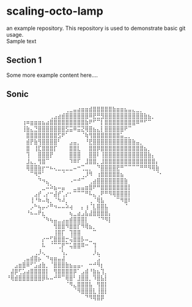 # scaling-octo-lamp
an example repository. This repository is used to demonstrate basic git usage.  
Sample text

## Section 1 
Some more example content here....


## Sonic 
⠀⠀⠀⠀⠀⠀⠀⠀⠀⠀⠀⠀⠀⠀⠀⢀⣀⣤⣴⣶⣶⣾⣿⣿⣿⣿⣿⣷⣶⣶⣦⣤⣄⣀⡀⠀⠀⠀⠀⠀
⠀⠀⠀⠀⠀⠀⠀⠀⠀⠀⠀⢀⣠⣴⣾⣿⣿⣿⣿⣿⣿⠿⣟⣛⣻⣿⣿⣿⣿⣿⣿⣿⣿⣿⣿⣷⣦⡀⠀⠀
⠀⠀⠀⠀⢰⠶⣶⣶⣶⣦⣴⣿⣿⣿⣿⣿⣿⣿⣿⣿⣷⠟⠋⠉⡇⣿⣿⣿⣿⣿⣿⣿⣿⠿⠛⠋⠉⠀⠀⠀
⠀⠀⠀⠀⢸⣷⣄⣙⣿⣿⣿⣿⣿⣿⣿⣫⣭⠿⣭⣝⢿⣿⣦⣄⡇⣿⣿⣿⣿⣿⠟⠉⠀⠀⠀⠀⠀⠀⠀⠀
⠀⠀⠀⠀⠀⣿⣿⣿⣿⣿⣿⣿⣿⣫⠟⠁⠀⠀⠀⠈⢷⢻⣿⣿⣿⣿⣿⣿⣿⣥⣀⡀⠀⠀⠀⠀⠀⠀⠀⠀
⠀⠀⠀⠀⠀⣾⡟⣷⢻⣿⣿⣿⣿⠃⠀⠀⣠⣤⡀⠀⠘⣟⣿⣿⣿⣿⣿⣿⣿⣿⣿⣿⣷⣤⡀⠀⠀⠀⠀⠀
⠀⠀⠀⠀⠀⣿⠀⢸⣏⣿⣿⣿⡏⠀⠀⠀⣿⣿⣇⠀⠀⣿⣿⡿⣿⣿⣿⣿⣿⣿⣿⣿⣿⣿⣿⣦⡀⠀⠀⠀
⠀⠀⠀⠀⠀⢹⠀⠀⣿⣿⣿⡟⠀⠀⠀⠀⣿⣿⣿⠀⠀⣿⣿⠇⢸⣿⣿⣿⣿⣿⣿⣿⣿⣿⣿⣿⣷⡄⠀⠀
⠀⠀⠀⠀⠀⣸⣄⡀⢻⣿⠉⠀⠀⠀⠀⠀⠹⠿⠏⠀⣸⣿⣿⡀⣸⣿⣿⣿⣿⣿⣿⣿⣿⣿⣿⣿⣿⣿⡄⠀
⠀⠀⠀⠀⠀⢿⣿⣿⣷⡖⠒⠦⢄⣀⣀⣀⣀⠤⠒⢉⣀⡀⠀⠙⣿⣿⣿⣿⣟⠛⠉⠉⠉⠉⠛⠛⠻⢿⣷⠀
⠀⠀⠀⠀⠀⠀⠉⠻⡛⠁⠀⠀⠀⠀⠈⠀⠀⠀⠀⢀⡸⠻⠀⢰⣿⣿⣿⣿⣿⣦⠀⠀⠀⠀⠀⠀⠀⠀⠈⠂
⠀⠀⠀⠀⠀⠀⠀⠀⠙⠲⣄⠀⠀⠀⠀⠀⠠⠒⠚⠉⠀⢀⣴⣿⣿⣿⣿⣿⣿⣿⣷⠀⠀⠀⠀⠀⠀⠀⠀⠀
⠀⠀⠀⠀⠀⠀⠀⠀⠀⣀⠬⠵⣦⠤⣤⠀⠀⣀⣤⣤⣶⣿⠟⠛⣿⣿⣿⣿⣿⣿⣿⡇⠀⠀⠀⠀⠀⠀⠀⠀
⠀⠀⠀⠀⠀⠀⠀⣠⡞⢀⡔⠒⣼⡞⢁⡔⠂⠉⠉⠉⠛⠧⣄⢀⠟⠛⠻⢿⣿⣿⣿⡇⠀⠀⠀⠀⠀⠀⠀⠀
⠀⠀⠀⠀⠀⠀⢸⠘⠷⠤⢷⡀⠈⠳⠼⡀⠀⠀⠀⠀⠀⢀⠈⢿⣧⠀⠀⠀⠉⠻⣿⠇⠀⠀⠀⠀⠀⠀⠀⠀
⠀⠀⠀⠀⠀⠀⡠⠓⢦⡤⠔⠛⠲⠤⠤⠵⢴⠀⠀⡄⢰⠈⣇⣿⣿⣧⠀⠀⠀⠀⠈⠀⠀⠀⠀⠀⠀⠀⠀⠀
⠀⠀⠀⠀⠀⠘⠦⠤⠟⣆⠀⠀⠀⠀⠀⠀⢦⣀⣴⣠⣧⣼⣿⣿⣿⣿⡄⠀⠀⠀⠀⠀⠀⠀⠀⠀⠀⠀⠀⠀
⠀⠀⠀⠀⠀⠀⠀⠀⠀⠈⠳⢦⣤⣀⣠⣤⣾⣿⣿⣿⡇⠀⠀⠈⠙⠻⡇⠀⠀⠀⠀⠀⠀⠀⠀⠀⠀⠀⠀⠀
⠀⠀⠀⠀⠀⠀⠀⠀⠀⠀⠀⠀⢻⣿⣿⠻⣿⣿⡏⠻⢿⣦⡀⠀⠀⠀⠀⠀⠀⠀⠀⠀⠀⠀⠀⠀⠀⠀⠀⠀
⠀⠀⠀⠀⠀⠀⠀⠀⠀⠀⠀⠀⢸⣿⡏⠀⢹⣿⣿⠀⠀⠀⠉⠀⠀⠀⠀⠀⠀⠀⠀⠀⠀⠀⠀⠀⠀⠀⠀⠀
⠀⠀⠀⠀⠀⠀⠀⠀⠀⡔⠒⢋⣿⣿⣿⡒⢬⣿⣿⡧⠤⣀⠀⠀⠀⠀⠀⠀⠀⠀⠀⠀⠀⠀⠀⠀⠀⠀⠀⠀
⠀⠀⠀⠀⠀⠀⠀⠀⠀⠧⠀⠈⠉⢉⡟⠉⢥⣿⣿⠿⠒⠀⢹⠀⠀⠀⠀⠀⠀⠀⠀⠀⠀⠀⠀⠀⠀⠀⠀⠀
⠀⠀⠀⠀⠀⠀⠀⢀⡸⢄⠀⠀⠀⠀⢣⡀⠀⠀⠀⠀⠀⠀⡸⣄⠀⠀⠀⠀⠀⠀⠀⠀⠀⠀⠀⠀⠀⠀⠀⠀
⠀⠀⠀⠀⢀⣤⣾⣿⡦⠀⠙⢶⣶⣤⣼⠀⠀⠀⠀⠀⠀⠀⠀⣨⠀⠀⠀⠀⠀⠀⠀⠀⠀⠀⠀⠀⠀⠀⠀⠀
⠀⠀⣠⣶⣿⠿⠋⣡⣴⣷⡀⠈⣿⣿⣿⣷⣦⣤⣤⠄⠀⠒⠚⠻⡆⠀⠀⠀⠀⠀⠀⠀⠀⠀⠀⠀⠀⠀⠀⠀
⠀⣼⡿⢋⣡⣴⣿⣿⣿⣿⡇⠀⢻⣿⣿⣿⣿⡿⠁⣠⣾⠘⣷⣦⢹⡀⠀⠀⠀⠀⠀⠀⠀⠀⠀⠀⠀⠀⠀⠀
⠘⢿⣾⣿⣿⣿⣿⣿⣿⡿⠧⠤⠚⠛⠉⢿⣿⠃⣸⣿⣿⡀⠹⣿⣧⡇⠀⠀⠀⠀⠀⠀⠀⠀⠀⠀⠀⠀⠀⠀
⠀⠀⠀⠀⠀⠀⠀⠀⠀⠀⠀⠀⠀⠀⠀⠈⠻⣄⣿⣿⣿⣧⠀⢻⣿⡇⠀⠀⠀⠀⠀⠀⠀⠀⠀⠀⠀⠀⠀⠀
⠀⠀⠀⠀⠀⠀⠀⠀⠀⠀⠀⠀⠀⠀⠀⠀⠀⠈⠻⣿⣿⣿⣇⢸⣿⡇⠀⠀⠀⠀⠀⠀⠀⠀⠀⠀⠀⠀⠀⠀
⠀⠀⠀⠀⠀⠀⠀⠀⠀⠀⠀⠀⠀⠀⠀⠀⠀⠀⠀⠀⠙⠻⢿⣿⡿
